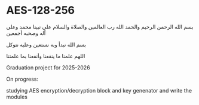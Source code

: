 # AES-128-256

بسم الله الرحمن الرحيم والحمد الله رب العالمين والصلاة والسلام على نبينا محمد وعلى آله وصحبه أجمعين

بسم الله نبدأ وبه نستعين وعليه نتوكل

اللهم علمنا ما ينفعنا وأنفعنا بما علمتنا

Graduation project for 2025-2026

On progress:

studying AES encryption/decryption block and key genenator and write the modules
